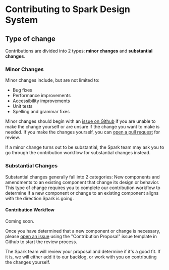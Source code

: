 # Contributing to Spark Design System

## Type of change

Contributions are divided into 2 types: **minor changes** and **substantial changes**.

### Minor Changes

Minor changes include, but are not limited to:

* Bug fixes
* Performance improvements
* Accessibility improvements
* Unit tests
* Spelling and grammar fixes

Minor changes should begin with an [issue on Github](https://github.com/sparkdesignsystem/spark-design-system/issue) if you are unable to make the change yourself or are unsure if the change you want to make is needed. If you make the changes yourself, you can [open a pull request](https://github.com/sparkdesignsystem/spark-design-system/pulls) for review.

If a minor change turns out to be substantial, the Spark team may ask you to go through the contribution workflow for substantial changes instead.

### Substantial Changes

Substantial changes generally fall into 2 categories: New components and amendments to an existing component that change its design or behavior. This type of change requires you to complete our contribution workflow to determine if a new component or change to an existing component aligns with the direction Spark is going.

#### Contribution Workflow

Coming soon.

Once you have determined that a new component or change is necessary, please [open an issue](https://github.com/sparkdesignsystem/spark-design-system/issues) using the "Contribution Proposal" issue template in Github to start the review process.

The Spark team will review your proposal and determine if it's a good fit. If it is, we will either add it to our backlog, or work with you on contributing the changes yourself.
